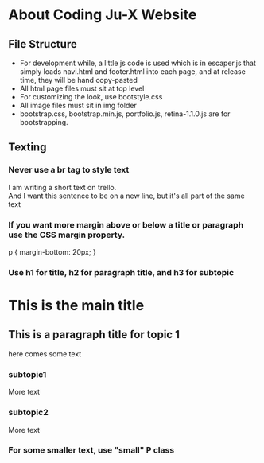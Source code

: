 # About Coding Ju-X Website


## File Structure

- For development while, a little js code is used which is in escaper.js that simply loads navi.html and footer.html into each page, and at release time, they will be hand copy-pasted
- All html page files must sit at top level
- For customizing the look, use bootstyle.css
- All image files must sit in img folder
- bootstrap.css, bootstrap.min.js, portfolio.js, retina-1.1.0.js are for bootstrapping.


## Texting

### Never use a br tag to style text

<p>I am writing a short text on trello.<br/>
And I want this sentence to be on a new line, but it's all part of the same text</p>


### If you want more margin above or below a title or paragraph use the CSS margin property.

p {
	margin-bottom: 20px;
}


### Use h1 for title, h2 for paragraph title, and h3 for subtopic

<h1>This is the main title</h1>

<h2>This is a paragraph title for topic 1</h2>
<p>here comes some text</p>

<h3>subtopic1</h3>
<p>More text</p>

<h3>subtopic2</h3>
<p>More text</p>


### For some smaller text, use "small" P class
